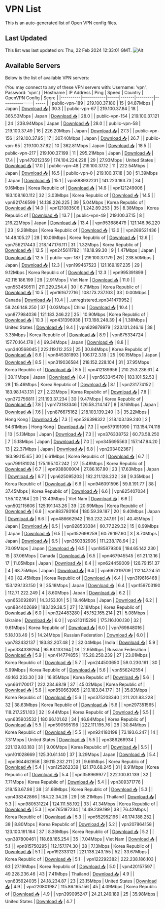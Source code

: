 # VPN List

This is an auto-generated list of Open VPN config files.

## Last Updated

This list was last updated on: Thu, 22 Feb 2024 12:33:01 GMT.
![Alt](https://repobeats.axiom.co/api/embed/186b98318ef1479477931607c1ad7d823f12451f.svg "Repobeats analytics image")

## Available Servers

Below is the list of available VPN servers:

(You may connect to any of these VPN servers with: Username: 'vpn', Password: 'vpn'.)
| Hostname | IP Address | Ping | Speed | Country | OpenVPN Config | Score |
|----------|------------|------|-------|---------|----------------| ----- |
| public-vpn-189 | 219.100.37.180 | 15 | 94.87Mbps | Japan | [Download 📥](./configs/server_0_JP.ovpn) | 30.3 |
| public-vpn-67 | 219.100.37.84 | 18 | 365.53Mbps | Japan | [Download 📥](./configs/server_1_JP.ovpn) | 28.0 |
| public-vpn-154 | 219.100.37.121 | 24 | 238.94Mbps | Japan | [Download 📥](./configs/server_2_JP.ovpn) | 28.0 |
| public-vpn-58 | 219.100.37.49 | 16 | 226.20Mbps | Japan | [Download 📥](./configs/server_3_JP.ovpn) | 27.3 |
| public-vpn-156 | 219.100.37.95 | 17 | 307.40Mbps | Japan | [Download 📥](./configs/server_4_JP.ovpn) | 26.7 |
| public-vpn-65 | 219.100.37.82 | 10 | 362.81Mbps | Japan | [Download 📥](./configs/server_5_JP.ovpn) | 18.5 |
| public-vpn-217 | 219.100.37.199 | 11 | 295.21Mbps | Japan | [Download 📥](./configs/server_6_JP.ovpn) | 17.4 |
| vpn479212359 | 174.104.224.228 | 29 | 27.93Mbps | United States | [Download 📥](./configs/server_7_US.ovpn) | 17.0 |
| public-vpn-48 | 219.100.37.12 | 11 | 222.54Mbps | Japan | [Download 📥](./configs/server_8_JP.ovpn) | 16.5 |
| public-vpn-0 | 219.100.37.18 | 30 | 51.39Mbps | Japan | [Download 📥](./configs/server_9_JP.ovpn) | 15.1 |
| vpn888932231 | 141.223.193.73 | 34 | 9.16Mbps | Korea Republic of | [Download 📥](./configs/server_10_KR.ovpn) | 14.6 |
| vpn121249006 | 183.108.160.112 | 32 | 3.03Mbps | Korea Republic of | [Download 📥](./configs/server_11_KR.ovpn) | 14.5 |
| vpn921746599 | 14.138.226.225 | 39 | 5.04Mbps | Korea Republic of | [Download 📥](./configs/server_12_KR.ovpn) | 14.0 |
| vpn121083506 | 1.242.89.253 | 35 | 8.38Mbps | Korea Republic of | [Download 📥](./configs/server_13_KR.ovpn) | 13.7 |
| public-vpn-49 | 219.100.37.15 | 8 | 216.22Mbps | Japan | [Download 📥](./configs/server_14_JP.ovpn) | 13.4 |
| vpn953686479 | 121.146.96.220 | 23 | 9.28Mbps | Korea Republic of | [Download 📥](./configs/server_15_KR.ovpn) | 13.0 |
| vpn289521436 | 14.48.105.27 | 28 | 10.06Mbps | Korea Republic of | [Download 📥](./configs/server_16_KR.ovpn) | 12.6 |
| vpn756217443 | 218.147.176.111 | 31 | 1.32Mbps | Korea Republic of | [Download 📥](./configs/server_17_KR.ovpn) | 12.5 |
| vpn245611782 | 118.18.99.30 | 9 | 1.47Mbps | Japan | [Download 📥](./configs/server_18_JP.ovpn) | 12.5 |
| public-vpn-187 | 219.100.37.179 | 26 | 238.50Mbps | Japan | [Download 📥](./configs/server_19_JP.ovpn) | 12.3 |
| vpn199467523 | 121.169.197.235 | 29 | 9.12Mbps | Korea Republic of | [Download 📥](./configs/server_20_KR.ovpn) | 12.3 |
| vpn995391899 | 42.115.186.199 | 28 | 2.91Mbps | Viet Nam | [Download 📥](./configs/server_21_VN.ovpn) | 11.0 |
| vpn553450511 | 211.229.254.4 | 30 | 6.71Mbps | Korea Republic of | [Download 📥](./configs/server_22_KR.ovpn) | 10.5 |
| vpn161672716 | 108.173.237.103 | 33 | 0.00Mbps | Canada | [Download 📥](./configs/server_23_CA.ovpn) | 10.4 |
| _unregistered_vpn341479952 | 58.246.148.250 | 37 | 0.03Mbps | China | [Download 📥](./configs/server_24_CN.ovpn) | 10.4 |
| vpn877984036 | 121.183.246.22 | 25 | 10.90Mbps | Korea Republic of | [Download 📥](./configs/server_25_KR.ovpn) | 10.3 |
| vpn431396938 | 173.198.248.39 | 4 | 1.38Mbps | United States | [Download 📥](./configs/server_26_US.ovpn) | 9.4 |
| vpn829878979 | 223.131.246.16 | 38 | 3.35Mbps | Korea Republic of | [Download 📥](./configs/server_27_KR.ovpn) | 8.9 |
| vpn875334724 | 157.70.164.178 | 4 | 69.34Mbps | Japan | [Download 📥](./configs/server_28_JP.ovpn) | 8.8 |
| vpn340568045 | 222.119.112.253 | 25 | 30.84Mbps | Korea Republic of | [Download 📥](./configs/server_29_KR.ovpn) | 8.6 |
| vpn845381893 | 106.172.3.18 | 25 | 90.15Mbps | Japan | [Download 📥](./configs/server_30_JP.ovpn) | 8.5 |
| vpn319036584 | 218.152.228.104 | 31 | 37.95Mbps | Korea Republic of | [Download 📥](./configs/server_31_KR.ovpn) | 8.5 |
| vpn412189956 | 210.253.236.61 | 4 | 30.11Mbps | Japan | [Download 📥](./configs/server_32_JP.ovpn) | 8.4 |
| vpn563345470 | 183.101.52.53 | 28 | 15.46Mbps | Korea Republic of | [Download 📥](./configs/server_33_KR.ovpn) | 8.1 |
| vpn231774152 | 183.98.143.131 | 27 | 2.23Mbps | Korea Republic of | [Download 📥](./configs/server_34_KR.ovpn) | 7.8 |
| vpn372756811 | 211.193.37.234 | 30 | 9.47Mbps | Korea Republic of | [Download 📥](./configs/server_35_KR.ovpn) | 7.8 |
| vpn173183346 | 126.58.214.147 | 8 | 8.16Mbps | Japan | [Download 📥](./configs/server_36_JP.ovpn) | 7.6 |
| vpn876675162 | 218.103.139.240 | 3 | 35.22Mbps | Hong Kong | [Download 📥](./configs/server_37_HK.ovpn) | 7.3 |
| vpn526398322 | 218.103.139.240 | 2 | 54.61Mbps | Hong Kong | [Download 📥](./configs/server_38_HK.ovpn) | 7.3 |
| vpn579191090 | 113.154.74.118 | 10 | 5.13Mbps | Japan | [Download 📥](./configs/server_39_JP.ovpn) | 7.3 |
| vpn376338752 | 60.73.58.250 | 7 | 5.18Mbps | Japan | [Download 📥](./configs/server_40_JP.ovpn) | 7.0 |
| vpn345695563 | 157.147.84.20 | 13 | 22.37Mbps | Japan | [Download 📥](./configs/server_41_JP.ovpn) | 6.8 |
| vpn203402367 | 183.99.115.65 | 30 | 6.61Mbps | Korea Republic of | [Download 📥](./configs/server_42_KR.ovpn) | 6.7 |
| vpn799181024 | 175.195.107.242 | 27 | 5.48Mbps | Korea Republic of | [Download 📥](./configs/server_43_KR.ovpn) | 6.7 |
| vpn938806004 | 27.86.167.80 | 23 | 17.63Mbps | Japan | [Download 📥](./configs/server_44_JP.ovpn) | 6.7 |
| vpn625095203 | 182.211.128.232 | 38 | 9.35Mbps | Korea Republic of | [Download 📥](./configs/server_45_KR.ovpn) | 6.6 |
| vpn946091596 | 59.8.191.77 | 38 | 37.45Mbps | Korea Republic of | [Download 📥](./configs/server_46_KR.ovpn) | 6.6 |
| vpn825407034 | 1.55.102.164 | 20 | 13.43Mbps | Viet Nam | [Download 📥](./configs/server_47_VN.ovpn) | 6.6 |
| vpn502115606 | 125.191.143.26 | 39 | 20.69Mbps | Korea Republic of | [Download 📥](./configs/server_48_KR.ovpn) | 6.6 |
| vpn883780164 | 180.59.39.187 | 20 | 9.40Mbps | Japan | [Download 📥](./configs/server_49_JP.ovpn) | 6.6 |
| vpn486662942 | 153.232.247.91 | 6 | 40.45Mbps | Japan | [Download 📥](./configs/server_50_JP.ovpn) | 6.5 |
| vpn928533384 | 60.77.229.32 | 15 | 8.99Mbps | Japan | [Download 📥](./configs/server_51_JP.ovpn) | 6.5 |
| vpn152698259 | 60.79.197.90 | 3 | 8.70Mbps | Japan | [Download 📥](./configs/server_52_JP.ovpn) | 6.5 |
| vpn350382906 | 111.238.178.94 | 2 | 70.09Mbps | Japan | [Download 📥](./configs/server_53_JP.ovpn) | 6.5 |
| vpn185879306 | 184.65.142.230 | 15 | 37.06Mbps | Canada | [Download 📥](./configs/server_54_CA.ovpn) | 6.5 |
| vpn467945545 | 61.21.13.16 | 17 | 11.05Mbps | Japan | [Download 📥](./configs/server_55_JP.ovpn) | 6.4 |
| vpn624459009 | 126.79.151.37 | 4 | 68.75Mbps | Japan | [Download 📥](./configs/server_56_JP.ovpn) | 6.4 |
| vpn697319709 | 112.147.24.51 | 40 | 82.45Mbps | Korea Republic of | [Download 📥](./configs/server_57_KR.ovpn) | 6.4 |
| vpn319616468 | 153.129.133.150 | 9 | 35.18Mbps | Japan | [Download 📥](./configs/server_58_JP.ovpn) | 6.4 |
| vpn159703190 | 112.71.222.249 | 4 | 8.60Mbps | Japan | [Download 📥](./configs/server_59_JP.ovpn) | 6.2 |
| vpn653092691 | 14.3.153.101 | 5 | 19.46Mbps | Japan | [Download 📥](./configs/server_60_JP.ovpn) | 6.2 |
| vpn884402699 | 183.109.38.5 | 27 | 12.18Mbps | Korea Republic of | [Download 📥](./configs/server_61_KR.ovpn) | 6.0 |
| vpn324483280 | 45.152.165.214 | 21 | 5.08Mbps | Ukraine | [Download 📥](./configs/server_62_UA.ovpn) | 6.0 |
| vpn210115290 | 175.116.100.130 | 32 | 9.61Mbps | Korea Republic of | [Download 📥](./configs/server_63_KR.ovpn) | 6.0 |
| vpn769848016 | 5.18.103.49 | 5 | 14.24Mbps | Russian Federation | [Download 📥](./configs/server_64_RU.ovpn) | 6.0 |
| vpn782432137 | 183.82.207.48 | 2 | 32.04Mbps | India | [Download 📥](./configs/server_65_IN.ovpn) | 5.9 |
| vpn334339264 | 95.83.133.164 | 18 | 2.95Mbps | Russian Federation | [Download 📥](./configs/server_66_RU.ovpn) | 5.9 |
| vpn414774855 | 115.20.250.239 | 27 | 23.01Mbps | Korea Republic of | [Download 📥](./configs/server_67_KR.ovpn) | 5.7 |
| vpn244500650 | 59.0.230.161 | 30 | 5.99Mbps | Korea Republic of | [Download 📥](./configs/server_68_KR.ovpn) | 5.6 |
| vpn556242554 | 49.163.233.30 | 38 | 16.85Mbps | Korea Republic of | [Download 📥](./configs/server_69_KR.ovpn) | 5.6 |
| vpn661170017 | 222.234.68.19 | 37 | 45.02Mbps | Korea Republic of | [Download 📥](./configs/server_70_KR.ovpn) | 5.6 |
| vpn850663985 | 210.183.84.177 | 31 | 35.83Mbps | Korea Republic of | [Download 📥](./configs/server_71_KR.ovpn) | 5.6 |
| vpn375203340 | 211.201.83.228 | 32 | 38.63Mbps | Korea Republic of | [Download 📥](./configs/server_72_KR.ovpn) | 5.6 |
| vpn297351565 | 118.217.251.103 | 32 | 9.44Mbps | Korea Republic of | [Download 📥](./configs/server_73_KR.ovpn) | 5.5 |
| vpn635903532 | 180.66.101.62 | 34 | 46.84Mbps | Korea Republic of | [Download 📥](./configs/server_74_KR.ovpn) | 5.5 |
| vpn590595198 | 222.111.195.76 | 28 | 30.84Mbps | Korea Republic of | [Download 📥](./configs/server_75_KR.ovpn) | 5.5 |
| vpn924180198 | 73.193.6.247 | 14 | 7.31Mbps | United States | [Download 📥](./configs/server_76_US.ovpn) | 5.5 |
| vpn386268934 | 221.139.83.183 | 31 | 9.00Mbps | Korea Republic of | [Download 📥](./configs/server_77_KR.ovpn) | 5.5 |
| vpn101028669 | 125.30.61.140 | 37 | 3.29Mbps | Japan | [Download 📥](./configs/server_78_JP.ovpn) | 5.4 |
| vpn364462958 | 39.115.232.211 | 31 | 9.66Mbps | Korea Republic of | [Download 📥](./configs/server_79_KR.ovpn) | 5.4 |
| vpn125262339 | 121.170.68.245 | 31 | 9.91Mbps | Korea Republic of | [Download 📥](./configs/server_80_KR.ovpn) | 5.4 |
| vpn358969977 | 222.100.81.139 | 32 | 7.71Mbps | Korea Republic of | [Download 📥](./configs/server_81_KR.ovpn) | 5.4 |
| vpn309371776 | 218.153.67.98 | 38 | 31.68Mbps | Korea Republic of | [Download 📥](./configs/server_82_KR.ovpn) | 5.3 |
| vpn438342866 | 184.22.34.28 | 29 | 55.21Mbps | Thailand | [Download 📥](./configs/server_83_TH.ovpn) | 5.3 |
| vpn980531224 | 124.111.58.192 | 33 | 41.34Mbps | Korea Republic of | [Download 📥](./configs/server_84_KR.ovpn) | 5.3 |
| vpn765187234 | 14.49.239.199 | 38 | 76.42Mbps | Korea Republic of | [Download 📥](./configs/server_85_KR.ovpn) | 5.3 |
| vpn552952196 | 49.174.188.252 | 38 | 8.80Mbps | Korea Republic of | [Download 📥](./configs/server_86_KR.ovpn) | 5.2 |
| vpn207864158 | 123.100.191.164 | 37 | 8.36Mbps | Korea Republic of | [Download 📥](./configs/server_87_KR.ovpn) | 5.2 |
| vpn387800461 | 118.68.165.254 | 35 | 7.04Mbps | Viet Nam | [Download 📥](./configs/server_88_VN.ovpn) | 5.1 |
| vpn815750295 | 112.157.174.30 | 38 | 7.13Mbps | Korea Republic of | [Download 📥](./configs/server_89_KR.ovpn) | 5.1 |
| vpn192333121 | 221.138.243.155 | 52 | 33.67Mbps | Korea Republic of | [Download 📥](./configs/server_90_KR.ovpn) | 5.1 |
| vpn122292382 | 222.238.186.103 | 63 | 27.19Mbps | Korea Republic of | [Download 📥](./configs/server_91_KR.ovpn) | 5.0 |
| vpn420157597 | 49.228.236.46 | 43 | 7.41Mbps | Thailand | [Download 📥](./configs/server_92_TH.ovpn) | 4.9 |
| vpn635924035 | 24.18.234.87 | 23 | 23.15Mbps | United States | [Download 📥](./configs/server_93_US.ovpn) | 4.9 |
| vpn220801987 | 115.86.165.156 | 45 | 4.09Mbps | Korea Republic of | [Download 📥](./configs/server_94_KR.ovpn) | 4.9 |
| vpn399095247 | 24.21.249.189 | 25 | 35.98Mbps | United States | [Download 📥](./configs/server_95_US.ovpn) | 4.7 |
